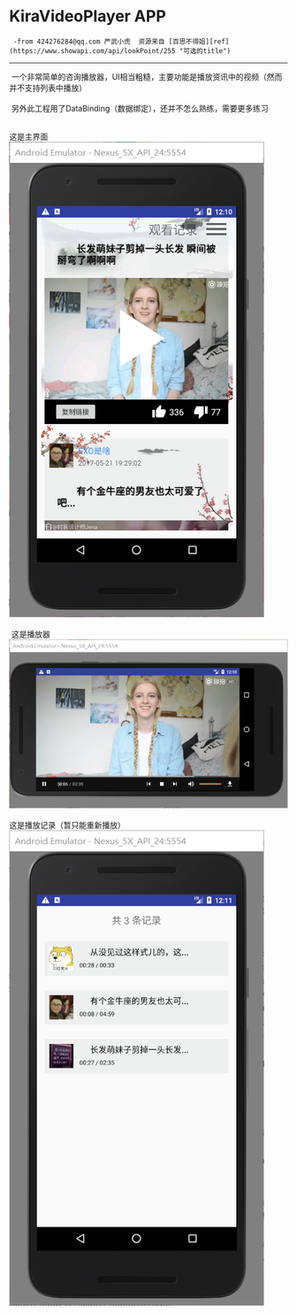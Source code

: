 ﻿KiraVideoPlayer APP
===========================
     -from 424276284@qq.com 严武小虎  资源来自 [百思不得姐][ref](https://www.showapi.com/api/lookPoint/255 "可选的title")
---------------------------------------------------
  一个非常简单的咨询播放器，UI相当粗糙，主要功能是播放资讯中的视频（然而并不支持列表中播放）<br><br>
  另外此工程用了DataBinding（数据绑定），还并不怎么熟练，需要更多练习<br><br>

  这是主界面<br>
![](https://github.com/KIRAyeetar/KiraVideoPlayer/blob/master/Images/main.png)<br> <br>
  这是播放器<br>
![](https://github.com/KIRAyeetar/KiraVideoPlayer/blob/master/Images/video.png)<br> <br>
  这是播放记录（暂只能重新播放）<br>
![](https://github.com/KIRAyeetar/KiraVideoPlayer/blob/master/Images/recordings.png)<br>  <br>
